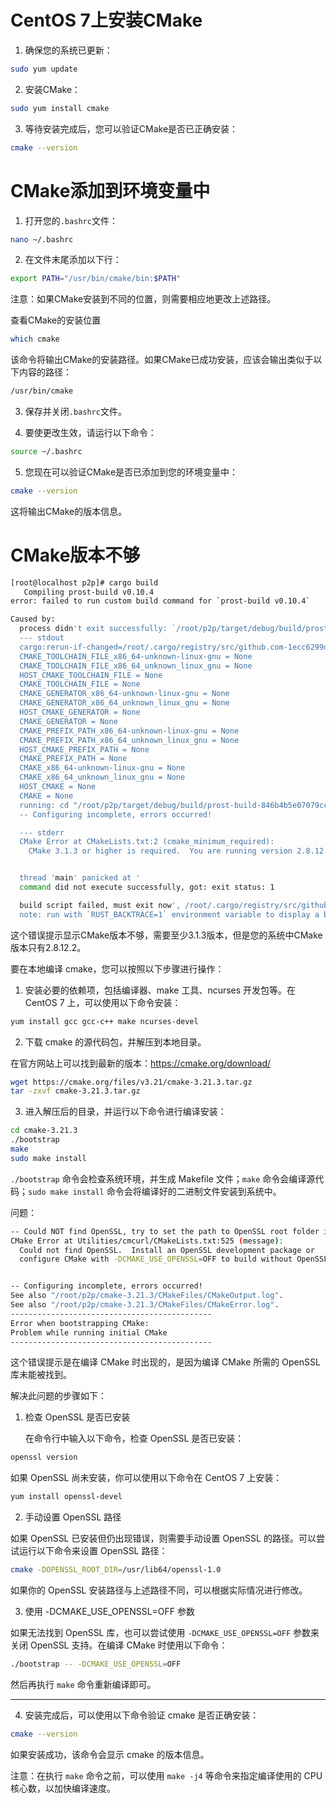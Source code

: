 # CentOS 7上安装CMake

1. 确保您的系统已更新：

```sh
sudo yum update
```

2. 安装CMake：

```sh
sudo yum install cmake
```

3. 等待安装完成后，您可以验证CMake是否已正确安装：

```sh
cmake --version
```

# CMake添加到环境变量中

1. 打开您的`.bashrc`文件：

```sh
nano ~/.bashrc
```

2. 在文件末尾添加以下行：

```sh
export PATH="/usr/bin/cmake/bin:$PATH"
```

注意：如果CMake安装到不同的位置，则需要相应地更改上述路径。



查看CMake的安装位置

```sh
which cmake
```

该命令将输出CMake的安装路径。如果CMake已成功安装，应该会输出类似于以下内容的路径：

```sh
/usr/bin/cmake
```

3. 保存并关闭`.bashrc`文件。

4. 要使更改生效，请运行以下命令：

```sh
source ~/.bashrc
```

5. 您现在可以验证CMake是否已添加到您的环境变量中：

```sh
cmake --version
```

这将输出CMake的版本信息。

# CMake版本不够

```sh
[root@localhost p2p]# cargo build
   Compiling prost-build v0.10.4
error: failed to run custom build command for `prost-build v0.10.4`

Caused by:
  process didn't exit successfully: `/root/p2p/target/debug/build/prost-build-15519ea4ece2e850/build-script-build` (exit status: 101)
  --- stdout
  cargo:rerun-if-changed=/root/.cargo/registry/src/github.com-1ecc6299db9ec823/prost-build-0.10.4/third-party/protobuf/cmake
  CMAKE_TOOLCHAIN_FILE_x86_64-unknown-linux-gnu = None
  CMAKE_TOOLCHAIN_FILE_x86_64_unknown_linux_gnu = None
  HOST_CMAKE_TOOLCHAIN_FILE = None
  CMAKE_TOOLCHAIN_FILE = None
  CMAKE_GENERATOR_x86_64-unknown-linux-gnu = None
  CMAKE_GENERATOR_x86_64_unknown_linux_gnu = None
  HOST_CMAKE_GENERATOR = None
  CMAKE_GENERATOR = None
  CMAKE_PREFIX_PATH_x86_64-unknown-linux-gnu = None
  CMAKE_PREFIX_PATH_x86_64_unknown_linux_gnu = None
  HOST_CMAKE_PREFIX_PATH = None
  CMAKE_PREFIX_PATH = None
  CMAKE_x86_64-unknown-linux-gnu = None
  CMAKE_x86_64_unknown_linux_gnu = None
  HOST_CMAKE = None
  CMAKE = None
  running: cd "/root/p2p/target/debug/build/prost-build-846b4b5e07079cc9/out/build" && CMAKE_PREFIX_PATH="" "cmake" "/root/.cargo/registry/src/github.com-1ecc6299db9ec823/prost-build-0.10.4/third-party/protobuf/cmake" "-Dprotobuf_BUILD_TESTS=OFF" "-DCMAKE_INSTALL_PREFIX=/root/p2p/target/debug/build/prost-build-846b4b5e07079cc9/out" "-DCMAKE_C_FLAGS= -ffunction-sections -fdata-sections -fPIC -m64" "-DCMAKE_C_COMPILER=/usr/bin/cc" "-DCMAKE_CXX_FLAGS= -ffunction-sections -fdata-sections -fPIC -m64" "-DCMAKE_CXX_COMPILER=/usr/bin/c++" "-DCMAKE_ASM_FLAGS= -ffunction-sections -fdata-sections -fPIC -m64" "-DCMAKE_ASM_COMPILER=/usr/bin/cc" "-DCMAKE_BUILD_TYPE=Debug"
  -- Configuring incomplete, errors occurred!

  --- stderr
  CMake Error at CMakeLists.txt:2 (cmake_minimum_required):
    CMake 3.1.3 or higher is required.  You are running version 2.8.12.2


  thread 'main' panicked at '
  command did not execute successfully, got: exit status: 1

  build script failed, must exit now', /root/.cargo/registry/src/github.com-1ecc6299db9ec823/cmake-0.1.50/src/lib.rs:1098:5
  note: run with `RUST_BACKTRACE=1` environment variable to display a backtrace
```

这个错误提示显示CMake版本不够，需要至少3.1.3版本，但是您的系统中CMake版本只有2.8.12.2。

要在本地编译 cmake，您可以按照以下步骤进行操作：

1. 安装必要的依赖项，包括编译器、make 工具、ncurses 开发包等。在 CentOS 7 上，可以使用以下命令安装：

```sh
yum install gcc gcc-c++ make ncurses-devel
```

2. 下载 cmake 的源代码包，并解压到本地目录。

在官方网站上可以找到最新的版本：https://cmake.org/download/

```sh
wget https://cmake.org/files/v3.21/cmake-3.21.3.tar.gz
tar -zxvf cmake-3.21.3.tar.gz
```

3. 进入解压后的目录，并运行以下命令进行编译安装：

```sh
cd cmake-3.21.3
./bootstrap
make
sudo make install
```

`./bootstrap` 命令会检查系统环境，并生成 Makefile 文件；`make` 命令会编译源代码；`sudo make install` 命令会将编译好的二进制文件安装到系统中。

问题：

```sh
-- Could NOT find OpenSSL, try to set the path to OpenSSL root folder in the system variable OPENSSL_ROOT_DIR (missing: OPENSSL_CRYPTO_LIBRARY OPENSSL_INCLUDE_DIR) 
CMake Error at Utilities/cmcurl/CMakeLists.txt:525 (message):
  Could not find OpenSSL.  Install an OpenSSL development package or
  configure CMake with -DCMAKE_USE_OPENSSL=OFF to build without OpenSSL.


-- Configuring incomplete, errors occurred!
See also "/root/p2p/cmake-3.21.3/CMakeFiles/CMakeOutput.log".
See also "/root/p2p/cmake-3.21.3/CMakeFiles/CMakeError.log".
---------------------------------------------
Error when bootstrapping CMake:
Problem while running initial CMake
---------------------------------------------
```

这个错误提示是在编译 CMake 时出现的，是因为编译 CMake 所需的 OpenSSL 库未能被找到。

解决此问题的步骤如下：

1. 检查 OpenSSL 是否已安装

   在命令行中输入以下命令，检查 OpenSSL 是否已安装：

```sh
openssl version
```

如果 OpenSSL 尚未安装，你可以使用以下命令在 CentOS 7 上安装：

```sh
yum install openssl-devel
```

2. 手动设置 OpenSSL 路径

如果 OpenSSL 已安装但仍出现错误，则需要手动设置 OpenSSL 的路径。可以尝试运行以下命令来设置 OpenSSL 路径：

```sh
cmake -DOPENSSL_ROOT_DIR=/usr/lib64/openssl-1.0
```

如果你的 OpenSSL 安装路径与上述路径不同，可以根据实际情况进行修改。

3. 使用 -DCMAKE_USE_OPENSSL=OFF 参数

如果无法找到 OpenSSL 库，也可以尝试使用 `-DCMAKE_USE_OPENSSL=OFF` 参数来关闭 OpenSSL 支持。在编译 CMake 时使用以下命令：

```sh
./bootstrap -- -DCMAKE_USE_OPENSSL=OFF
```

然后再执行 `make` 命令重新编译即可。

---



4. 安装完成后，可以使用以下命令验证 cmake 是否正确安装：

```sh
cmake --version
```

如果安装成功，该命令会显示 cmake 的版本信息。

注意：在执行 `make` 命令之前，可以使用 `make -j4` 等命令来指定编译使用的 CPU 核心数，以加快编译速度。